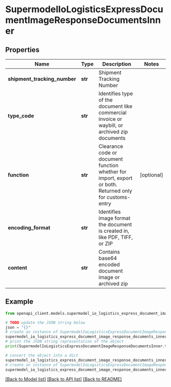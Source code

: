 # SupermodelIoLogisticsExpressDocumentImageResponseDocumentsInner


## Properties

Name | Type | Description | Notes
------------ | ------------- | ------------- | -------------
**shipment_tracking_number** | **str** | Shipment Tracking Number | 
**type_code** | **str** | Identifies type of the document like commercial invoice or waybill, or archived zip documents | 
**function** | **str** | Clearance code or document function whether for import, export or both.  Returned only for customs-entry | [optional] 
**encoding_format** | **str** | Identifies image format the document is created in, like PDF, TIFF, or ZIP | 
**content** | **str** | Contains base64 encoded document image or archived zip | 

## Example

```python
from openapi_client.models.supermodel_io_logistics_express_document_image_response_documents_inner import SupermodelIoLogisticsExpressDocumentImageResponseDocumentsInner

# TODO update the JSON string below
json = "{}"
# create an instance of SupermodelIoLogisticsExpressDocumentImageResponseDocumentsInner from a JSON string
supermodel_io_logistics_express_document_image_response_documents_inner_instance = SupermodelIoLogisticsExpressDocumentImageResponseDocumentsInner.from_json(json)
# print the JSON string representation of the object
print(SupermodelIoLogisticsExpressDocumentImageResponseDocumentsInner.to_json())

# convert the object into a dict
supermodel_io_logistics_express_document_image_response_documents_inner_dict = supermodel_io_logistics_express_document_image_response_documents_inner_instance.to_dict()
# create an instance of SupermodelIoLogisticsExpressDocumentImageResponseDocumentsInner from a dict
supermodel_io_logistics_express_document_image_response_documents_inner_from_dict = SupermodelIoLogisticsExpressDocumentImageResponseDocumentsInner.from_dict(supermodel_io_logistics_express_document_image_response_documents_inner_dict)
```
[[Back to Model list]](../README.md#documentation-for-models) [[Back to API list]](../README.md#documentation-for-api-endpoints) [[Back to README]](../README.md)


